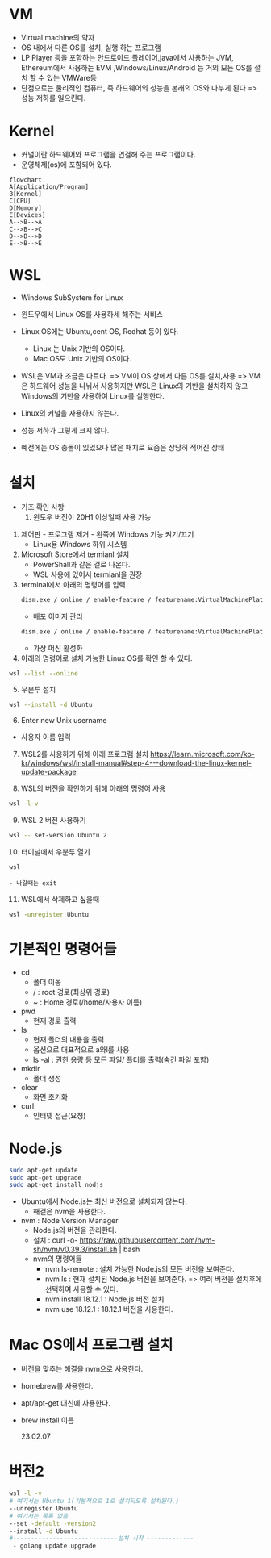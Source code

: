 # VM

- Virtual machine의 약자
- OS 내에서 다른 OS를 설치, 실행 하는 프로그램
- LP Player 등을 포함하는 안드로이드 플레이어,java에서 사용하는 JVM, Ethereum에서 사용하는 EVM ,Windows/Linux/Android 등 거의 모든 OS를 설치 할 수 있는 VMWare등
- 단점으로는 물리적인 컴퓨터, 즉 하드웨어의 성능을 본래의 OS와 나누게 된다 => 성능 저하를 일으킨다.

# Kernel

- 커널이란 하드웨어와 프로그램을 연결해 주는 프로그램이다.
- 운영체제(os)에 포함되어 있다.

```mermaid
flowchart
A[Application/Program]
B[Kernel]
C[CPU]
D[Memory]
E[Devices]
A-->B-->A
C-->B-->C
D-->B-->D
E-->B-->E
```

# WSL

- Windows SubSystem for Linux
- 윈도우에서 Linux OS를 사용하세 해주는 서비스
- Linux OS에는 Ubuntu,cent OS, Redhat 등이 있다.

  - Linux 는 Unix 기반의 OS이다.
  - Mac OS도 Unix 기반의 OS이다.

- WSL은 VM과 조금은 다르다. => VM이 OS 상에서 다른 OS를 설치,사용 => VM은 하드웨어 성능을 나눠서 사용하지만 WSL은 Linux의 기반을 설치하지 않고 Windows의 기반을 사용하여 Linux를 실행한다.
- Linux의 커널을 사용하지 않는다.
- 성능 저하가 그렇게 크지 않다.
- 예전에는 OS 충돌이 있었으나 많은 패치로 요즘은 상당히 적어진 상태

# 설치

- 기초 확인 사항
  1. 윈도우 버전이 20H1 이상일때 사용 가능

1. 제어판 - 프로그램 제거 - 왼쪽에 Windows 기능 켜기/끄기
   - Linux용 Windows 하위 시스템
2. Microsoft Store에서 termianl 설치
   - PowerShall과 같은 걸로 나온다.
   - WSL 사용에 있어서 termianl을 권장
3. terminal에서 아래의 명령어를 입력
   ```sh
   dism.exe / online / enable-feature / featurename:VirtualMachinePlatform / all norestart
   ```
   - 배포 이미지 관리
   ```sh
   dism.exe / online / enable-feature / featurename:VirtualMachinePlatform /all/norestart
   ```
   - 가상 머신 활성화
4. 아래의 명령어로 설치 가능한 Linux OS를 확인 할 수 있다.

```sh
wsl --list --online
```

5. 우분투 설치

```sh
wsl --install -d Ubuntu
```

6. Enter new Unix username

- 사용자 이름 입력

7. WSL2를 사용하기 위해 아래 프로그램 설치
   https://learn.microsoft.com/ko-kr/windows/wsl/install-manual#step-4---download-the-linux-kernel-update-package

8. WSL의 버전을 확인하기 위해 아래의 명령어 사용

```sh
wsl -l-v
```

9. WSL 2 버전 사용하기

```sh
wsl -- set-version Ubuntu 2
```

10. 터미널에서 우분투 열기

```sh
wsl

```

    - 나갈때는 exit

11. WSL에서 삭제하고 싶을때

```sh
wsl -unregister Ubuntu
```

# 기본적인 명령어들

- cd
  - 폴더 이동
  - / : root 경로(최상위 경로)
  - ~ : Home 경로(/home/사용자 이름)
- pwd
  - 현재 경로 출력
- ls
  - 현재 폴더의 내용을 출력
  - 옵션으로 대표적으로 a와l를 사용
  - ls -al : 권한 용량 등 모든 파일/ 폴더를 출력(숨긴 파일 포함)
- mkdir
  - 폴더 생성
- clear
  - 화면 초기화
- curl
  - 인터넷 접근(요청)

# Node.js

```sh
sudo apt-get update
sudo apt-get upgrade
sudo apt-get install nodjs
```

- Ubuntu에서 Node.js는 최신 버전으로 설치되지 않는다.
  - 해결은 nvm을 사용한다.
- nvm : Node Version Manager
  - Node.js의 버전을 관리한다.
  - 설치 : curl -o- https://raw.githubusercontent.com/nvm-sh/nvm/v0.39.3/install.sh | bash
  - nvm의 명령어들
    - nvm ls-remote : 설치 가능한 Node.js의 모든 버전을 보여준다.
    - nvm ls : 현재 설치된 Node.js 버전을 보여준다. => 여러 버전을 설치후에 선택하여 사용할 수 있다.
    - nvm install 18.12.1 : Node.js 버전 설치
    - nvm use 18.12.1 : 18.12.1 버전을 사용한다.

# Mac OS에서 프로그램 설치

- 버전을 맞추는 해결을 nvm으로 사용한다.

- homebrew를 사용한다.
- apt/apt-get 대신에 사용한다.
- brew install 이름

  23.02.07

# 버전2

```sh
wsl -l -v
# 여기서는 Ubuntu 1(기본적으로 1로 설치되도록 설치된다.)
--unregister Ubuntu
# 여기서는 목록 없음
--set -default -version2
--install -d Ubuntu
#-----------------------------설치 시작 -------------
 - golang update upgrade
```
